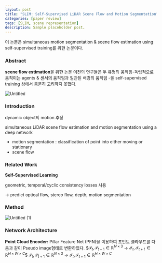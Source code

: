 ```yaml
---
layout: post
title: "SLIM: Self-Supervised LiDAR Scene Flow and Motion Segmentation"
categories: [paper review]
tags: [SLIM, scene representation]
description: Sample placeholder post.
---
```


이 논문은 simultaneous motion segmentation & scene flow estimation using self-supervised training를 위한 논문이다.
### Abstract
**scene flow estimation**을 위한 논문
이전의 연구들은 두 유형의 움직임-독립적으로 움직이는 agents & 센서의 움직임과 일관된 배경의 움직임  -을 self-supervised training 상에서 충분히 고려하지 못했다.

![Untitled](https://github.com/eunseon02/eunseon02.github.io/assets/108911413/78d4793a-83d8-4747-826d-225a3710aad5)


### Introduction
dynamic object의 motion 추정

simultaneous LiDAR scene flow estimation and motion segmentation using a
deep network

- motion segmentation : classification of point into either moving or stationary
- scene flow

### Related Work
**Self-Supervised Learning**

geometric, temporal/cyclic consistency losses 사용

→ predict optical flow, stereo flow, depth,  motion segmentation


### Method
![Untitled (1)](https://github.com/eunseon02/eunseon02.github.io/assets/108911413/9dca53f8-1918-4718-921a-af2d212fbbcb)

### Network Architecture
**Point Cloud Encoder:**
Pillar Feature Net (PFN)을 이용하여 포인트 클라우드를 다음과 같이 Pseudo image형태로 변환하였다.
$$\mathcal{P}_t, \mathcal{P}_{t+1}\in \mathbb{R}^{N \times 3}$ → $\mathcal{I}_t, \mathcal{I}_{t+1}\in \mathbb{R}^{H \times W \times C}$$
$\mathcal{P}_t, \mathcal{P}_{t+1}\in \mathbb{R}^{N \times 3}$ → $\mathcal{I}_t, \mathcal{I}_{t+1}\in \mathbb{R}^{H \times W \times C}$

